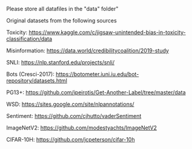 Please store all datafiles in the "data" folder"

Original datasets from the following sources

Toxicity:
https://www.kaggle.com/c/jigsaw-unintended-bias-in-toxicity-classification/data

Misinformation:
https://data.world/credibilitycoalition/2019-study

SNLI:
https://nlp.stanford.edu/projects/snli/

Bots (Cresci-2017):
https://botometer.iuni.iu.edu/bot-repository/datasets.html

PG13+:
https://github.com/ipeirotis/Get-Another-Label/tree/master/data

WSD:
https://sites.google.com/site/nlpannotations/

Sentiment:
https://github.com/cjhutto/vaderSentiment

ImageNetV2:
https://github.com/modestyachts/ImageNetV2

CIFAR-10H:
https://github.com/jcpeterson/cifar-10h

